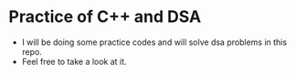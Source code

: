 # Practice of C++ and DSA
- I will be doing some practice codes and will solve dsa problems in this repo.
- Feel free to take a look at it.